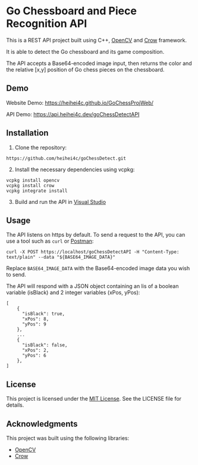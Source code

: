 # Go Chessboard and Piece Recognition API

This is a REST API project built using C++, [OpenCV](https://opencv.org/) and [Crow](https://github.com/crowcpp/crow) framework. 

It is able to detect the Go chessboard and its game composition.

The API accepts a Base64-encoded image input, then returns the color and the relative [x,y] position of Go chess pieces on the chessboard.

## Demo

Website Demo: https://heihei4c.github.io/GoChessProjWeb/

API Demo: https://api.heihei4c.dev/goChessDetectAPI

## Installation

1. Clone the repository:

```
https://github.com/heihei4c/goChessDetect.git
```

2. Install the necessary dependencies using vcpkg:

```
vcpkg install opencv
vcpkg install crow
vcpkg integrate install
```

3. Build and run the API in [Visual Studio](https://visualstudio.microsoft.com/)


## Usage

The API listens on https by default. To send a request to the API, you can use a tool such as `curl` or [Postman](https://www.postman.com/downloads/):

```
curl -X POST https://localhost/goChessDetectAPI -H "Content-Type: text/plain" --data "${BASE64_IMAGE_DATA}"
```

Replace `BASE64_IMAGE_DATA` with the Base64-encoded image data you wish to send.

The API will respond with a JSON object containing an lis of a boolean variable (isBlack) and 2 integer variables (xPos, yPos):

```
[
    {
      "isBlack": true,
      "xPos": 8,
      "yPos": 9
    },
    ...
    {
      "isBlack": false,
      "xPos": 2,
      "yPos": 6
    },
]

```

## License

This project is licensed under the [MIT License](https://opensource.org/licenses/MIT). See the LICENSE file for details.

## Acknowledgments

This project was built using the following libraries:

- [OpenCV](https://opencv.org/)
- [Crow](https://github.com/crowcpp/crow)
